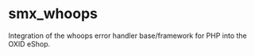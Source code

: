 smx_whoops
==========

Integration of the whoops error handler base/framework for PHP into the OXID eShop.
